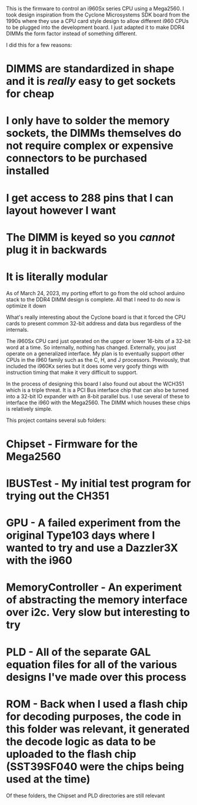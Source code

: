 This is the firmware to control an i960Sx series CPU using a Mega2560. I took
design inspiration from the Cyclone Microsystems SDK board from the 1990s where
they use a CPU card style design to allow different i960 CPUs to be plugged
into the development board. I just adapted it to make DDR4 DIMMs the form
factor instead of something different. 

I did this for a few reasons:

# DIMMS are standardized in shape and it is _really_ easy to get sockets for cheap
# I only have to solder the memory sockets, the DIMMs themselves do not require complex or expensive connectors to be purchased installed
# I get access to 288 pins that I can layout however I want
# The DIMM is keyed so you _cannot_ plug it in backwards
# It is literally modular

As of March 24, 2023, my porting effort to go from the old school arduino stack to the DDR4 DIMM design is complete. All that I need to do now is optimize it down

What's really interesting about the Cyclone board is that it forced the CPU cards to present common 32-bit address and data bus regardless of the internals.

The i960Sx CPU card just operated on the upper or lower 16-bits of a 32-bit word at a time. 
So internally, nothing has changed. Externally, you just operate on a generalized interface. 
My plan is to eventually support other CPUs in the i960 family such as the C, H, and J processors. 
Previously, that included the i960Kx series but it does some very goofy things with instruction timing
that make it very difficult to support.

In the process of designing this board I also found out about the WCH351 which is a triple threat. It is a PCI Bus interface chip that can also be turned into a 32-bit IO expander with an 8-bit parallel bus.
I use several of these to interface the i960 with the Mega2560. The DIMM which houses these chips is relatively simple.

This project contains several sub folders:

# Chipset - Firmware for the Mega2560
# IBUSTest - My initial test program for trying out the CH351
# GPU - A failed experiment from the original Type103 days where I wanted to try and use a Dazzler3X with the i960
# MemoryController - An experiment of abstracting the memory interface over i2c. Very slow but interesting to try
# PLD - All of the separate GAL equation files for all of the various designs I've made over this process
# ROM - Back when I used a flash chip for decoding purposes, the code in this folder was relevant, it generated the decode logic as data to be uploaded to the flash chip (SST39SF040 were the chips being used at the time)

Of these folders, the Chipset and PLD directories are still relevant
